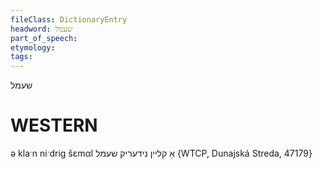 ```yaml
---
fileClass: DictionaryEntry
headword: שעמל
part_of_speech: 
etymology: 
tags: 
---
```

שעמל

WESTERN
========

ə klaˑn niˑdrig šɛmαl אַ קליין נידעריק שעמל {WTCP, Dunajská Streda, 47179}